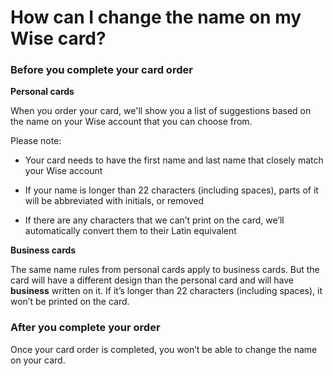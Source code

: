 # How can I change the name on my Wise card?

### Before you complete your card order

 **Personal cards**

When you order your card, we'll show you a list of suggestions based on the name on your Wise account that you can choose from.

Please note:

  * Your card needs to have the first name and last name that closely match your Wise account

  * If your name is longer than 22 characters (including spaces), parts of it will be abbreviated with initials, or removed

  * If there are any characters that we can’t print on the card, we’ll automatically convert them to their Latin equivalent




 **Business cards**

The same name rules from personal cards apply to business cards. But the card will have a different design than the personal card and will have **business** written on it. If it’s longer than 22 characters (including spaces), it won’t be printed on the card. 

### After you complete your order

Once your card order is completed, you won’t be able to change the name on your card.